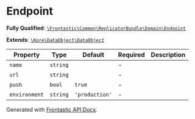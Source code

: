 #  Endpoint

**Fully Qualified**: [`\Frontastic\Common\ReplicatorBundle\Domain\Endpoint`](../../../../src/php/ReplicatorBundle/Domain/Endpoint.php)

**Extends**: [`\Kore\DataObject\DataObject`](https://github.com/kore/DataObject)

Property|Type|Default|Required|Description
--------|----|-------|--------|-----------
`name` | `string` |  | - | 
`url` | `string` |  | - | 
`push` | `bool` | `true` | - | 
`environment` | `string` | `'production'` | - | 

Generated with [Frontastic API Docs](https://github.com/FrontasticGmbH/apidocs).
